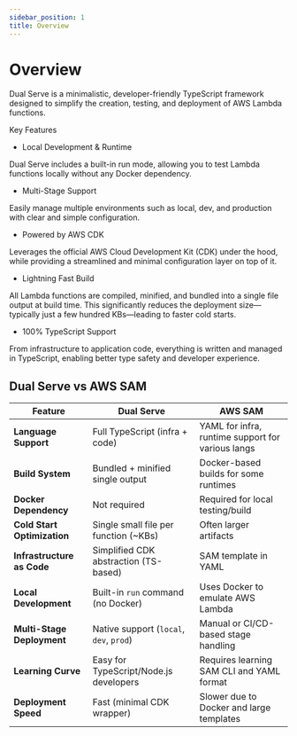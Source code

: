 ```yaml
---
sidebar_position: 1
title: Overview
---
```

# Overview

Dual Serve is a minimalistic, developer-friendly TypeScript framework designed to simplify the creation, testing, and deployment of AWS Lambda functions.

Key Features

- Local Development & Runtime

Dual Serve includes a built-in run mode, allowing you to test Lambda functions locally without any Docker dependency.
- Multi-Stage Support

Easily manage multiple environments such as local, dev, and production with clear and simple configuration.
- Powered by AWS CDK

Leverages the official AWS Cloud Development Kit (CDK) under the hood, while providing a streamlined and minimal configuration layer on top of it.
- Lightning Fast Build

All Lambda functions are compiled, minified, and bundled into a single file output at build time. This significantly reduces the deployment size—typically just a few hundred KBs—leading to faster cold starts.
- 100% TypeScript Support

From infrastructure to application code, everything is written and managed in TypeScript, enabling better type safety and developer experience.

## Dual Serve vs AWS SAM


| Feature                        | **Dual Serve**                             | **AWS SAM**                                      |
|-------------------------------|---------------------------------------------|--------------------------------------------------|
| **Language Support**          | Full TypeScript (infra + code)              | YAML for infra, runtime support for various langs |
| **Build System**              | Bundled + minified single output            | Docker-based builds for some runtimes            |
| **Docker Dependency**         | Not required                                | Required for local testing/build               |
| **Cold Start Optimization**   | Single small file per function (~KBs)       | Often larger artifacts                         |
| **Infrastructure as Code**    | Simplified CDK abstraction (TS-based)       | SAM template in YAML                             |
| **Local Development**         | Built-in `run` command (no Docker)          | Uses Docker to emulate AWS Lambda                |
| **Multi-Stage Deployment**    | Native support (`local`, `dev`, `prod`)     | Manual or CI/CD-based stage handling             |
| **Learning Curve**            | Easy for TypeScript/Node.js developers      | Requires learning SAM CLI and YAML format        |
| **Deployment Speed**          | Fast (minimal CDK wrapper)                  | Slower due to Docker and large templates       |
